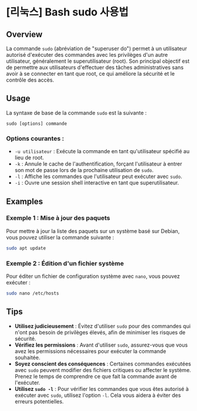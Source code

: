 # [리눅스] Bash sudo 사용법

## Overview
La commande `sudo` (abréviation de "superuser do") permet à un utilisateur autorisé d'exécuter des commandes avec les privilèges d'un autre utilisateur, généralement le superutilisateur (root). Son principal objectif est de permettre aux utilisateurs d'effectuer des tâches administratives sans avoir à se connecter en tant que root, ce qui améliore la sécurité et le contrôle des accès.

## Usage
La syntaxe de base de la commande `sudo` est la suivante :

```
sudo [options] commande
```

### Options courantes :
- `-u utilisateur` : Exécute la commande en tant qu'utilisateur spécifié au lieu de root.
- `-k` : Annule le cache de l'authentification, forçant l'utilisateur à entrer son mot de passe lors de la prochaine utilisation de `sudo`.
- `-l` : Affiche les commandes que l'utilisateur peut exécuter avec `sudo`.
- `-i` : Ouvre une session shell interactive en tant que superutilisateur.

## Examples
### Exemple 1 : Mise à jour des paquets
Pour mettre à jour la liste des paquets sur un système basé sur Debian, vous pouvez utiliser la commande suivante :

```bash
sudo apt update
```

### Exemple 2 : Édition d'un fichier système
Pour éditer un fichier de configuration système avec `nano`, vous pouvez exécuter :

```bash
sudo nano /etc/hosts
```

## Tips
- **Utilisez judicieusement** : Évitez d'utiliser `sudo` pour des commandes qui n'ont pas besoin de privilèges élevés, afin de minimiser les risques de sécurité.
- **Vérifiez les permissions** : Avant d'utiliser `sudo`, assurez-vous que vous avez les permissions nécessaires pour exécuter la commande souhaitée.
- **Soyez conscient des conséquences** : Certaines commandes exécutées avec `sudo` peuvent modifier des fichiers critiques ou affecter le système. Prenez le temps de comprendre ce que fait la commande avant de l'exécuter.
- **Utilisez `sudo -l`** : Pour vérifier les commandes que vous êtes autorisé à exécuter avec `sudo`, utilisez l'option `-l`. Cela vous aidera à éviter des erreurs potentielles.
